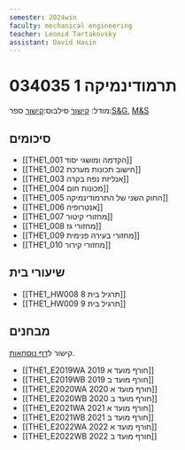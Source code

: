 ```yaml
---
semester: 2024win
faculty: mechanical engineering
teacher: Leonid Tartakovsky
assistant: David Hasin
---
```

# 034035 תרמודינמיקה 1
מודל: [קישור](https://moodle2324.technion.ac.il/course/view.php?id=128)
סילבוס:[קישור](https://moodle2324.technion.ac.il/pluginfile.php/195465/mod_resource/content/1/Syllabus_Thermo_Winter%202023-2024.pdf)
ספר:[S&G](https://libgen.rs/book/index.php?md5=BEDA941ADA35DC6F38039562542046CF), [M&S](https://libgen.rs/book/index.php?md5=CB4CA4EE5C0560DE71BDAF9F81B3C163)

## סיכומים

- [[THE1_001 הקדמה ומושגי יסוד]]
- [[THE1_002 חישוב תכונות מערכת]]
- [[THE1_003 אנליזת נפח בקרה]]
- [[THE1_004 מכונות חום]]
- [[THE1_005 החוק השני של התרמודינמיקה]]
- [[THE1_006 אנטרופיה]]
-  [[THE1_007 מחזורי קיטור]]
- [[THE1_008 מחזורי גז]]
- [[THE1_009 מחזורי בעירה פנימית]]
- [[THE1_010 מחזורי קירור]]


## שיעורי בית

- [[THE1_HW008 תרגיל בית 8]]
- [[THE1_HW009 תרגיל בית 9]]

## מבחנים
קישור ל[דף נוסחאות](https://www.overleaf.com/read/ygkyqmwmsnby#005e8a).

- [[THE1_E2019WA 2019 חורף מועד א]]
- [[THE1_E2019WB 2019 חורף מועד ב]]
- [[THE1_E2020WA 2020 חורף מועד א]]
- [[THE1_E2020WB 2020 חורף מועד ב]]
- [[THE1_E2021WA 2021 חורף מועד א]]
- [[THE1_E2021WB 2021 חורף מועד ב]]
- [[THE1_E2022WA 2022 חורף מועד א]]
- [[THE1_E2022WB 2022 חורף מועד ב]]